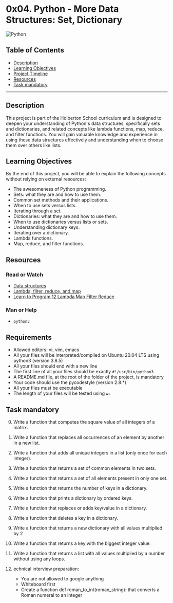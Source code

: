 # 0x04. Python - More Data Structures: Set, Dictionary

![Python](https://img.shields.io/badge/python-v3.8.5-blue)

## Table of Contents

- [Description](#description)
- [Learning Objectives](#learning-objectives)
- [Project Timeline](#project-timeline)
- [Resources](#resources)
- [Task mandatory](##-Task-mandatory)

---

## Description

This project is part of the Holberton School curriculum and is designed to deepen your understanding of Python's data structures, specifically sets and dictionaries, and related concepts like lambda functions, map, reduce, and filter functions. You will gain valuable knowledge and experience in using these data structures effectively and understanding when to choose them over others like lists.

## Learning Objectives

By the end of this project, you will be able to explain the following concepts without relying on external resources:

- The awesomeness of Python programming.
- Sets: what they are and how to use them.
- Common set methods and their applications.
- When to use sets versus lists.
- Iterating through a set.
- Dictionaries: what they are and how to use them.
- When to use dictionaries versus lists or sets.
- Understanding dictionary keys.
- Iterating over a dictionary.
- Lambda functions.
- Map, reduce, and filter functions.

## Resources

### Read or Watch

- [Data structures](https://docs.python.org/3/tutorial/datastructures.html)
- [Lambda, filter, reduce, and map](https://python-course.eu/advanced-python/lambda-filter-reduce-map.php)
- [Learn to Program 12 Lambda Map Filter Reduce](https://www.youtube.com/watch?v=1GAC6KQUPeg)

### Man or Help

- `python3`

## Requirements

- Allowed editors: vi, vim, emacs
- All your files will be interpreted/compiled on Ubuntu 20.04 LTS using python3 (version 3.8.5)
- All your files should end with a new line
- The first line of all your files should be exactly `#!/usr/bin/python3`
- A README.md file, at the root of the folder of the project, is mandatory
- Your code should use the pycodestyle (version 2.8.\*)
- All your files must be executable
- The length of your files will be tested using `wc`

## Task mandatory

0. Write a function that computes the square value of all integers of a matrix.
1. Write a function that replaces all occurrences of an element by another in a new list.
2. Write a function that adds all unique integers in a list (only once for each integer).
3. Write a function that returns a set of common elements in two sets.
4. Write a function that returns a set of all elements present in only one set.
5. Write a function that returns the number of keys in a dictionary.
6. Write a function that prints a dictionary by ordered keys.
7. Write a function that replaces or adds key/value in a dictionary.
8. Write a function that deletes a key in a dictionary.
9. Write a function that returns a new dictionary with all values multiplied by 2
10. Write a function that returns a key with the biggest integer value.
11. Write a function that returns a list with all values multiplied by a number without using any loops.
12. echnical interview preparation:

    - You are not allowed to google anything
    - Whiteboard first
    - Create a function def roman_to_int(roman_string): that converts a Roman numeral to an integer
